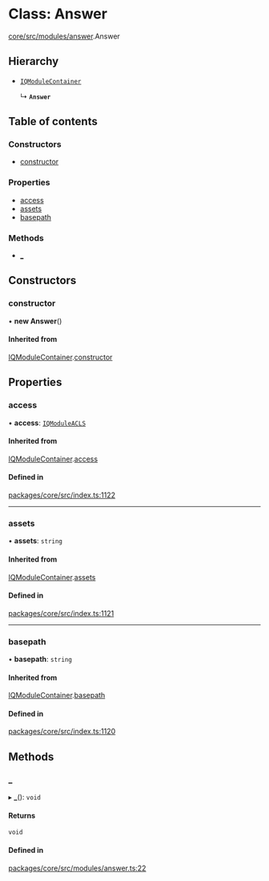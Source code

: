 # Class: Answer

[core/src/modules/answer](../modules/core_src_modules_answer.md).Answer

## Hierarchy

- [`IQModuleContainer`](Core.IQModuleContainer.md)

  ↳ **`Answer`**

## Table of contents

### Constructors

- [constructor](core_src_modules_answer.Answer.md#constructor)

### Properties

- [access](core_src_modules_answer.Answer.md#access)
- [assets](core_src_modules_answer.Answer.md#assets)
- [basepath](core_src_modules_answer.Answer.md#basepath)

### Methods

- [\_](core_src_modules_answer.Answer.md#_)

## Constructors

### constructor

• **new Answer**()

#### Inherited from

[IQModuleContainer](Core.IQModuleContainer.md).[constructor](Core.IQModuleContainer.md#constructor)

## Properties

### access

• **access**: [`IQModuleACLS`](../enums/Core.IQModuleACLS.md)

#### Inherited from

[IQModuleContainer](Core.IQModuleContainer.md).[access](Core.IQModuleContainer.md#access)

#### Defined in

[packages/core/src/index.ts:1122](https://github.com/iniquitybbs/iniquity/blob/b8c4706/packages/core/src/index.ts#L1122)

___

### assets

• **assets**: `string`

#### Inherited from

[IQModuleContainer](Core.IQModuleContainer.md).[assets](Core.IQModuleContainer.md#assets)

#### Defined in

[packages/core/src/index.ts:1121](https://github.com/iniquitybbs/iniquity/blob/b8c4706/packages/core/src/index.ts#L1121)

___

### basepath

• **basepath**: `string`

#### Inherited from

[IQModuleContainer](Core.IQModuleContainer.md).[basepath](Core.IQModuleContainer.md#basepath)

#### Defined in

[packages/core/src/index.ts:1120](https://github.com/iniquitybbs/iniquity/blob/b8c4706/packages/core/src/index.ts#L1120)

## Methods

### \_

▸ **_**(): `void`

#### Returns

`void`

#### Defined in

[packages/core/src/modules/answer.ts:22](https://github.com/iniquitybbs/iniquity/blob/b8c4706/packages/core/src/modules/answer.ts#L22)
